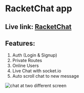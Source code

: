 # RacketChat app

## Live link: [RacketChat](https://racketchat.netlify.app/)

## Features:

1. Auth (Login & Signup)
2. Private Routes
3. Online Users
4. Live Chat with socket.io
5. Auto scroll chat to new message

![chat at two different screen](https://srv4.imgonline.com.ua/result_img/imgonline-com-ua-twotoone-kKlwARUiJi89.jpg)
